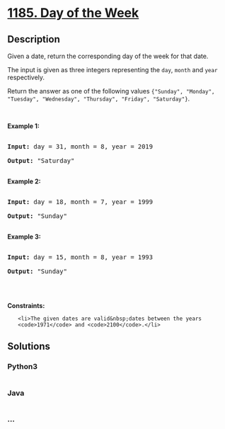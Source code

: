 # [1185. Day of the Week](https://leetcode.com/problems/day-of-the-week)

## Description
<p>Given a date, return the corresponding day of the week for that date.</p>



<p>The input is given as three integers representing the <code>day</code>, <code>month</code> and <code>year</code> respectively.</p>



<p>Return the answer as one of the following values&nbsp;<code>{&quot;Sunday&quot;, &quot;Monday&quot;, &quot;Tuesday&quot;, &quot;Wednesday&quot;, &quot;Thursday&quot;, &quot;Friday&quot;, &quot;Saturday&quot;}</code>.</p>



<p>&nbsp;</p>

<p><strong>Example 1:</strong></p>



<pre>

<strong>Input:</strong> day = 31, month = 8, year = 2019

<strong>Output:</strong> &quot;Saturday&quot;

</pre>



<p><strong>Example 2:</strong></p>



<pre>

<strong>Input:</strong> day = 18, month = 7, year = 1999

<strong>Output:</strong> &quot;Sunday&quot;

</pre>



<p><strong>Example 3:</strong></p>



<pre>

<strong>Input:</strong> day = 15, month = 8, year = 1993

<strong>Output:</strong> &quot;Sunday&quot;

</pre>



<p>&nbsp;</p>

<p><strong>Constraints:</strong></p>



<ul>

	<li>The given dates are valid&nbsp;dates between the years <code>1971</code> and <code>2100</code>.</li>

</ul>


## Solutions


<!-- tabs:start -->

### **Python3**

```python

```

### **Java**

```java

```

### **...**
```

```

<!-- tabs:end -->